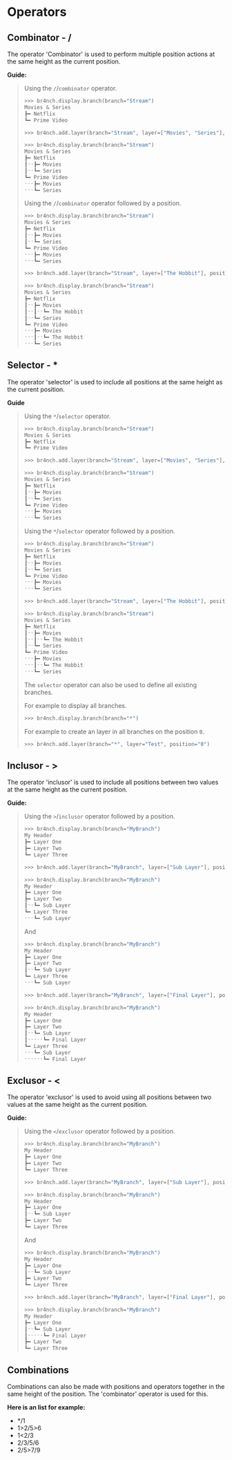 # Operators

## Combinator - /

The operator 'Combinator' is used to perform multiple position actions at the same height as the current position.

**Guide:**

> Using the `/`/`combinator` operator.
>
> ```python
> >>> br4nch.display.branch(branch="Stream")
> Movies & Series
> ┣━ Netflix
> ┗━ Prime Video
> 
> >>> br4nch.add.layer(branch="Stream", layer=["Movies", "Series"], position="1/2")
> 
> >>> br4nch.display.branch(branch="Stream")
> Movies & Series
> ┣━ Netflix
> ┃ˑˑ┣━ Movies
> ┃ˑˑ┗━ Series
> ┗━ Prime Video
> ˑˑˑ┣━ Movies
> ˑˑˑ┗━ Series
> ```
>
> Using the `/`/`combinator` operator followed by a position.
>
> ```python
> >>> br4nch.display.branch(branch="Stream")
> Movies & Series
> ┣━ Netflix
> ┃ˑˑ┣━ Movies
> ┃ˑˑ┗━ Series
> ┗━ Prime Video
> ˑˑˑ┣━ Movies
> ˑˑˑ┗━ Series
> 
> >>> br4nch.add.layer(branch="Stream", layer=["The Hobbit"], position="1/2.1")
> 
> >>> br4nch.display.branch(branch="Stream")
> Movies & Series
> ┣━ Netflix
> ┃ˑˑ┣━ Movies
> ┃ˑˑ┃ˑˑ┗━ The Hobbit
> ┃ˑˑ┗━ Series
> ┗━ Prime Video
> ˑˑˑ┣━ Movies
> ˑˑˑ┃ˑˑ┗━ The Hobbit
> ˑˑˑ┗━ Series
> ```

## Selector - *

The operator 'selector' is used to include all positions at the same height as the current position.

**Guide**

> Using the `*`/`selector` operator.
>
> ```python
> >>> br4nch.display.branch(branch="Stream")
> Movies & Series
> ┣━ Netflix
> ┗━ Prime Video
> 
> >>> br4nch.add.layer(branch="Stream", layer=["Movies", "Series"], position="*")
> 
> >>> br4nch.display.branch(branch="Stream")
> Movies & Series
> ┣━ Netflix
> ┃ˑˑ┣━ Movies
> ┃ˑˑ┗━ Series
> ┗━ Prime Video
> ˑˑˑ┣━ Movies
> ˑˑˑ┗━ Series
> ```
>
> Using the `*`/`selector` operator followed by a position.
>
> ```python
> >>> br4nch.display.branch(branch="Stream")
> Movies & Series
> ┣━ Netflix
> ┃ˑˑ┣━ Movies
> ┃ˑˑ┗━ Series
> ┗━ Prime Video
> ˑˑˑ┣━ Movies
> ˑˑˑ┗━ Series
> 
> >>> br4nch.add.layer(branch="Stream", layer=["The Hobbit"], position="*.1")
> 
> >>> br4nch.display.branch(branch="Stream")
> Movies & Series
> ┣━ Netflix
> ┃ˑˑ┣━ Movies
> ┃ˑˑ┃ˑˑ┗━ The Hobbit
> ┃ˑˑ┗━ Series
> ┗━ Prime Video
> ˑˑˑ┣━ Movies
> ˑˑˑ┃ˑˑ┗━ The Hobbit
> ˑˑˑ┗━ Series
> ```
>
> The `selector` operator can also be used to define all existing branches.
>
> For example to display all branches.
>
> ```python
> >>> br4nch.display.branch(branch="*")
> ```
>
> For example to create an layer in all branches on the position `0`.
>
> ```python
> >>> br4nch.add.layer(branch="*", layer="Test", position="0")
> ```

## Inclusor - >

The operator 'inclusor' is used to include all positions between two values at the same height as the current position.

**Guide:**

> Using the `>`/`inclusor` operator followed by a position.
>
> ```python
> >>> br4nch.display.branch(branch="MyBranch")
> My Header
> ┣━ Layer One
> ┣━ Layer Two
> ┗━ Layer Three
> 
> >>> br4nch.add.layer(branch="MyBranch", layer=["Sub Layer"], position="2>3")
> 
> >>> br4nch.display.branch(branch="MyBranch")
> My Header
> ┣━ Layer One
> ┣━ Layer Two
> ┃ˑˑ┗━ Sub Layer
> ┗━ Layer Three
> ˑˑˑ┗━ Sub Layer
> ```
>
> And
>
> ```python
> >>> br4nch.display.branch(branch="MyBranch")
> My Header
> ┣━ Layer One
> ┣━ Layer Two
> ┃ˑˑ┗━ Sub Layer
> ┗━ Layer Three
> ˑˑˑ┗━ Sub Layer
> 
> >>> br4nch.add.layer(branch="MyBranch", layer=["Final Layer"], position="2>3.1")
> 
> >>> br4nch.display.branch(branch="MyBranch")
> My Header
> ┣━ Layer One
> ┣━ Layer Two
> ┃ˑˑ┗━ Sub Layer
> ┃ˑˑˑˑˑ┗━ Final Layer
> ┗━ Layer Three
> ˑˑˑ┗━ Sub Layer
> ˑˑˑˑˑˑ┗━ Final Layer
> ```

## Exclusor - <

The operator 'exclusor' is used to avoid using all positions between two values at the same height as the current position.

**Guide:**

> Using the `<`/`exclusor` operator followed by a position.
>
> ```python
> >>> br4nch.display.branch(branch="MyBranch")
> My Header
> ┣━ Layer One
> ┣━ Layer Two
> ┗━ Layer Three
> 
> >>> br4nch.add.layer(branch="MyBranch", layer=["Sub Layer"], position="2<3")
> 
> >>> br4nch.display.branch(branch="MyBranch")
> My Header
> ┣━ Layer One
> ┃ˑˑ┗━ Sub Layer
> ┣━ Layer Two
> ┗━ Layer Three
> ```
>
> And
>
> ```python
> >>> br4nch.display.branch(branch="MyBranch")
> My Header
> ┣━ Layer One
> ┃ˑˑ┗━ Sub Layer
> ┣━ Layer Two
> ┗━ Layer Three
> 
> >>> br4nch.add.layer(branch="MyBranch", layer=["Final Layer"], position="2<3.1")
> 
> >>> br4nch.display.branch(branch="MyBranch")
> My Header
> ┣━ Layer One
> ┃ˑˑ┗━ Sub Layer
> ┃ˑˑˑˑˑ┗━ Final Layer
> ┣━ Layer Two
> ┗━ Layer Three
> ```

## Combinations

Combinations can also be made with positions and operators together in the same height of the position. The 'combinator' operator is used for this.

**Here is an list for example:**

- */1
- 1>2/5>6
- 1<2/3
- 2/3/5/6
- 2/5>7/9

